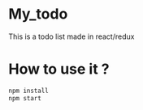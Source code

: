 # My_todo
This is a todo list made in react/redux

# How to use it ?
```sh
npm install
npm start
```
